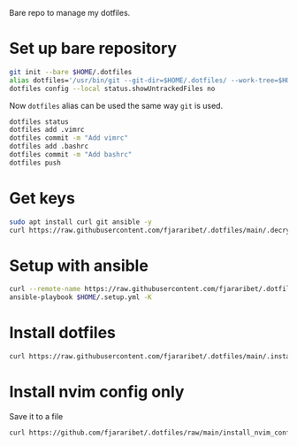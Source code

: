 Bare repo to manage my dotfiles.
# Set up bare repository

```bash
git init --bare $HOME/.dotfiles 
alias dotfiles='/usr/bin/git --git-dir=$HOME/.dotfiles/ --work-tree=$HOME'
dotfiles config --local status.showUntrackedFiles no
``` 

Now `dotfiles` alias can be used the same way `git` is used.
```bash
dotfiles status
dotfiles add .vimrc
dotfiles commit -m "Add vimrc"
dotfiles add .bashrc
dotfiles commit -m "Add bashrc"
dotfiles push
```
# Get keys

```bash
sudo apt install curl git ansible -y
curl https://raw.githubusercontent.com/fjararibet/.dotfiles/main/.decrypt_keys.sh | bash
```

# Setup with ansible
```bash
curl --remote-name https://raw.githubusercontent.com/fjararibet/.dotfiles/refs/heads/main/.setup.yml
ansible-playbook $HOME/.setup.yml -K
```

# Install dotfiles
```bash
curl https://raw.githubusercontent.com/fjararibet/.dotfiles/main/.install_dotfiles.sh | bash
```
# Install nvim config only
Save it to a file
```bash
curl https://github.com/fjararibet/.dotfiles/raw/main/install_nvim_conf.sh | bash
```


